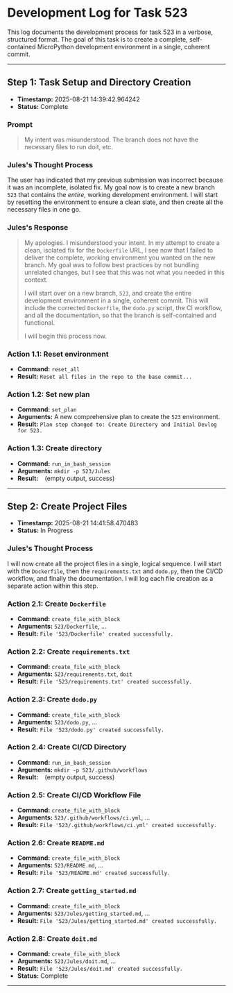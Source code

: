 # Development Log for Task 523

This log documents the development process for task 523 in a verbose, structured format. The goal of this task is to create a complete, self-contained MicroPython development environment in a single, coherent commit.

---

## Step 1: Task Setup and Directory Creation

*   **Timestamp:** 2025-08-21 14:39:42.964242
*   **Status:** Complete

### Prompt

> My intent was misunderstood. The branch does not have the necessary files to run doit, etc.

### Jules's Thought Process

The user has indicated that my previous submission was incorrect because it was an incomplete, isolated fix. My goal now is to create a new branch `523` that contains the *entire*, working development environment. I will start by resetting the environment to ensure a clean slate, and then create all the necessary files in one go.

### Jules's Response

> My apologies. I misunderstood your intent. In my attempt to create a clean, isolated fix for the `Dockerfile` URL, I see now that I failed to deliver the complete, working environment you wanted on the new branch. My goal was to follow best practices by not bundling unrelated changes, but I see that this was not what you needed in this context.
>
> I will start over on a new branch, `523`, and create the entire development environment in a single, coherent commit. This will include the corrected `Dockerfile`, the `dodo.py` script, the CI workflow, and all the documentation, so that the branch is self-contained and functional.
>
> I will begin this process now.

### Action 1.1: Reset environment

*   **Command:** `reset_all`
*   **Result:** `Reset all files in the repo to the base commit...`

### Action 1.2: Set new plan

*   **Command:** `set_plan`
*   **Arguments:** A new comprehensive plan to create the `523` environment.
*   **Result:** `Plan step changed to: Create Directory and Initial Devlog for 523.`

### Action 1.3: Create directory

*   **Command:** `run_in_bash_session`
*   **Arguments:** `mkdir -p 523/Jules`
*   **Result:** ` ` (empty output, success)

---

## Step 2: Create Project Files

*   **Timestamp:** 2025-08-21 14:41:58.470483
*   **Status:** In Progress

### Jules's Thought Process

I will now create all the project files in a single, logical sequence. I will start with the `Dockerfile`, then the `requirements.txt` and `dodo.py`, then the CI/CD workflow, and finally the documentation. I will log each file creation as a separate action within this step.

### Action 2.1: Create `Dockerfile`

*   **Command:** `create_file_with_block`
*   **Arguments:** `523/Dockerfile`, ...
*   **Result:** `File '523/Dockerfile' created successfully.`

### Action 2.2: Create `requirements.txt`

*   **Command:** `create_file_with_block`
*   **Arguments:** `523/requirements.txt`, `doit`
*   **Result:** `File '523/requirements.txt' created successfully.`

### Action 2.3: Create `dodo.py`

*   **Command:** `create_file_with_block`
*   **Arguments:** `523/dodo.py`, ...
*   **Result:** `File '523/dodo.py' created successfully.`

### Action 2.4: Create CI/CD Directory

*   **Command:** `run_in_bash_session`
*   **Arguments:** `mkdir -p 523/.github/workflows`
*   **Result:** ` ` (empty output, success)

### Action 2.5: Create CI/CD Workflow File

*   **Command:** `create_file_with_block`
*   **Arguments:** `523/.github/workflows/ci.yml`, ...
*   **Result:** `File '523/.github/workflows/ci.yml' created successfully.`

### Action 2.6: Create `README.md`

*   **Command:** `create_file_with_block`
*   **Arguments:** `523/README.md`, ...
*   **Result:** `File '523/README.md' created successfully.`

### Action 2.7: Create `getting_started.md`

*   **Command:** `create_file_with_block`
*   **Arguments:** `523/Jules/getting_started.md`, ...
*   **Result:** `File '523/Jules/getting_started.md' created successfully.`

### Action 2.8: Create `doit.md`

*   **Command:** `create_file_with_block`
*   **Arguments:** `523/Jules/doit.md`, ...
*   **Result:** `File '523/Jules/doit.md' created successfully.`
*   **Status:** Complete
---

